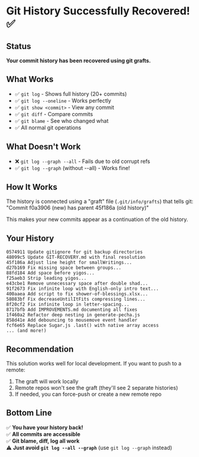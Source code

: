 # Git History Successfully Recovered! ✅

## Status
**Your commit history has been recovered using git grafts.**

## What Works
- ✅ `git log` - Shows full history (20+ commits)
- ✅ `git log --oneline` - Works perfectly
- ✅ `git show <commit>` - View any commit
- ✅ `git diff` - Compare commits
- ✅ `git blame` - See who changed what
- ✅ All normal git operations

## What Doesn't Work
- ❌ `git log --graph --all` - Fails due to old corrupt refs
- ✅ `git log --graph` (without --all) - Works fine!

## How It Works
The history is connected using a "graft" file (`.git/info/grafts`) that tells git:
"Commit f0a3906 (new) has parent 45f186a (old history)"

This makes your new commits appear as a continuation of the old history.

## Your History
```
0574911 Update gitignore for git backup directories
48099c5 Update GIT-RECOVERY.md with final resolution  
45f186a Adjust line height for smallWritings...
d27b169 Fix missing space between groups...
88fd184 Add space before yigos...
f25aeb3 Strip leading yigos...
e43cbe1 Remove unnecessary space after double shad...
91f2673 Fix infinite loop with English-only intro text...
400aaea Add script to fix shower-of-blessings.xlsx...
58083bf Fix decreaseUntilItFits compressing lines...
8f20cf2 Fix infinite loop in letter-spacing...
8717bfb Add IMPROVEMENTS.md documenting all fixes
1f460a2 Refactor deep nesting in generate-pecha.js
858d41e Add debouncing to mousemove event handler
fcf6e65 Replace Sugar.js .last() with native array access
... (and more!)
```

## Recommendation
This solution works well for local development. If you want to push to a remote:
1. The graft will work locally
2. Remote repos won't see the graft (they'll see 2 separate histories)
3. If needed, you can force-push or create a new remote repo

## Bottom Line
✅ **You have your history back!**  
✅ **All commits are accessible**  
✅ **Git blame, diff, log all work**  
⚠️ **Just avoid `git log --all --graph`** (use `git log --graph` instead)
